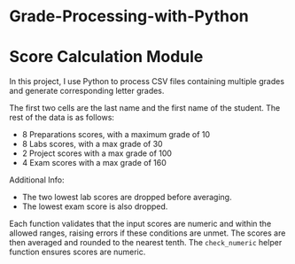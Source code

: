 # Grade-Processing-with-Python

# Score Calculation Module

In this project, I use Python to process CSV files containing multiple grades and generate corresponding letter grades.

The first two cells are the last name and the first name of the student. The rest of the data is as follows:
- 8 Preparations scores, with a maximum grade of 10
- 8 Labs scores, with a max grade of 30
- 2 Project scores with a max grade of 100
- 4 Exam scores with a max grade of 160

Additional Info: 
- The two lowest lab scores are dropped before averaging. 
- The lowest exam score is also dropped.

Each function validates that the input scores are numeric and within the allowed ranges, raising errors if these conditions are unmet.
The scores are then averaged and rounded to the nearest tenth. The `check_numeric` helper function ensures scores are numeric.

